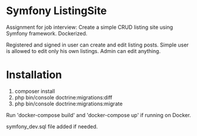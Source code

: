 # Symfony ListingSite
Assignment for job interview:
Create a simple CRUD listing site using Symfony framework.
Dockerized.

Registered and signed in user can create and edit listing posts. Simple user is allowed to edit only his own listings. Admin can edit anything.

# Installation
1. composer install
2. php bin/console doctrine:migrations:diff
3. php bin/console doctrine:migrations:migrate

Run 'docker-compose build' and 'docker-compose up' if running on Docker.

symfony_dev.sql file added if needed.

